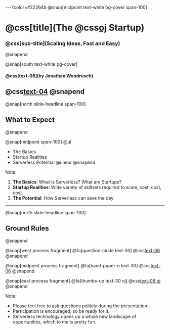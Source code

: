 ---?color=#22264b
@snap[midpoint text-white pg-cover span-100]
# @css[title](The @css[oj](Serverless) Startup)
### @css[sub-title](Scaling Ideas, Fast and Easy)
@snapend

@snap[south text-white pg-cover]
#### @css[text-06](by **Jonathan Wondrusch**)
@css[text-04](@jwondrusch)
@snapend
---
@snap[north slide-headline span-100]
## What to Expect
@snapend

@snap[midpoint span-100]
@ul
- The Basics
- Startup Realities
- Serverless Potential
@ulend
@snapend

Note:
1. **The Basics**: What is Serverless? What are Startups?
2. **Startup Realities**: Wide variety of skillsets required to scale, cost, cost, cost.
3. **The Potential**: How Serverless can save the day
---
@snap[north slide-headline span-100]
## Ground Rules
@snapend

@snap[west process fragment]
@fa[question-circle text-30]
@css[text-06](**Questions**)
@snapend

@snap[midpoint process fragment]
@fa[hand-paper-o text-30]
@css[text-06](**Participation**)
@snapend

@snap[east process fragment]
@fa[thumbs-up text-30 oj]
@css[text-06 oj](**Fun**)
@snapend

Note:
- Please feel free to ask questions politely during the presentation.
- Participation is encouraged, so be ready for it.
- Serverless technology opens up a whole new landscape of opportunities, which to me is pretty fun.